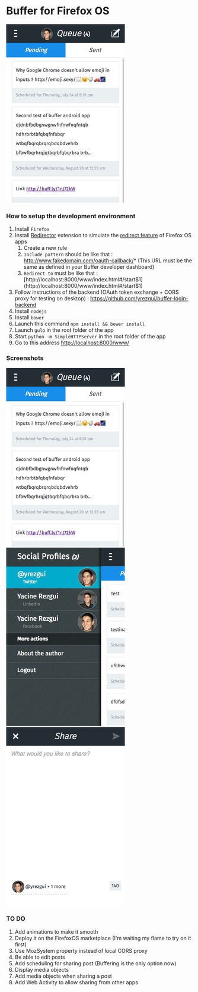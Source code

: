 # Buffer for Firefox OS

![screenshot1](screenshot1.png)

### How to setup the development environment

1. Install ```Firefox```
2. Install [Redirector](https://addons.mozilla.org/en-US/firefox/addon/redirector/) extension to simulate the [redirect feature](https://developer.mozilla.org/en-US/Apps/Build/Manifest#redirects) of Firefox OS apps
	1. Create a new rule
	2. ```Include pattern``` should be like that : http://www.fakedomain.com/oauth-callback/* (This URL must be the same as defined in your Buffer developer dashboard)
	3. ```Redirect to``` must be like that : [http://localhost:8000/www/index.html#/start$1](http://localhost:8000/www/index.html#/start$1)
3. Follow instructions of the backend (OAuth token exchange + CORS proxy for testing on desktop) : https://github.com/yrezgui/buffer-login-backend
5. Install ```nodejs```
6. Install ```bower```
7. Launch this command ```npm install && bower install```
8. Launch ```gulp``` in the root folder of the app
9. Start ```python -m SimpleHTTPServer``` in the root folder of the app
10. Go to this address [http://localhost:8000/www/](http://localhost:8000/www/)


### Screenshots

![screenshot1](screenshot1.png)
![screenshot2](screenshot2.png)
![screenshot3](screenshot3.png)


### TO DO

1. Add animations to make it smooth
2. Deploy it on the FirefoxOS marketplace (I'm waiting my flame to try on it first)
3. Use MozSystem property instead of local CORS proxy
4. Be able to edit posts
5. Add scheduling for sharing post (Buffering is the only option now)
6. Display media objects
7. Add media objects when sharing a post
8. Add Web Activity to allow sharing from other apps
